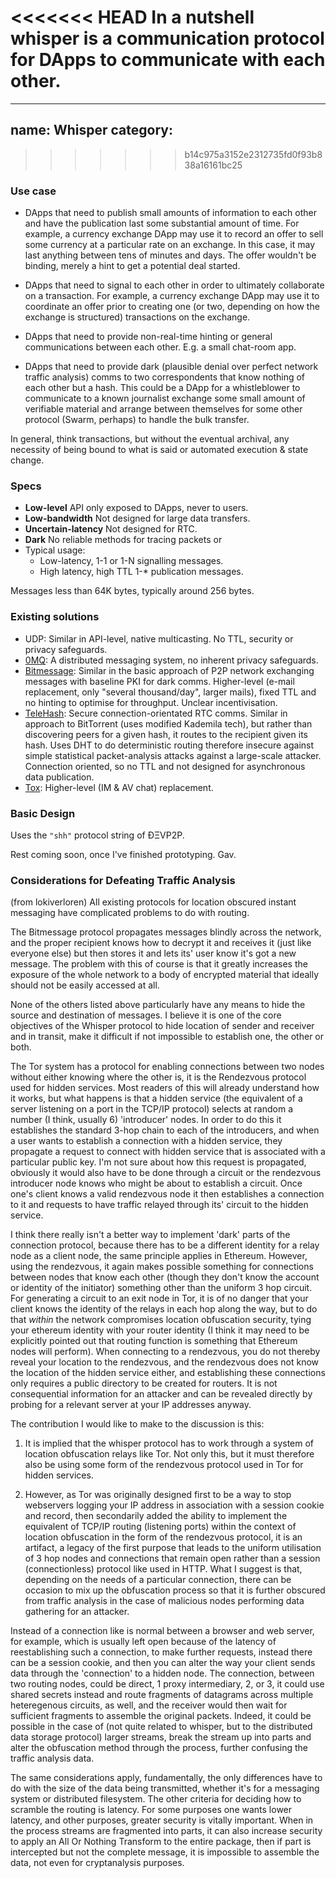 <<<<<<< HEAD
In a nutshell whisper is a communication protocol for DApps to communicate with each other. 
=======
---
name: Whisper
category: 
---
>>>>>>> b14c975a3152e2312735fd0f93b838a16161bc25

### Use case

* DApps that need to publish small amounts of information to each other and have the publication last some substantial amount of time. For example, a currency exchange DApp may use it to record an offer to sell some currency at a particular rate on an exchange. In this case, it may last anything between tens of minutes and days. The offer wouldn't be binding, merely a hint to get a potential deal started.

* DApps that need to signal to each other in order to ultimately collaborate on a transaction. For example, a currency exchange DApp may use it to coordinate an offer prior to creating one (or two, depending on how the exchange is structured) transactions on the exchange.

* DApps that need to provide non-real-time hinting or general communications between each other. E.g. a small chat-room app.

* DApps that need to provide dark (plausible denial over perfect network traffic analysis) comms to two correspondents that know nothing of each other but a hash. This could be a DApp for a whistleblower to communicate to a known journalist exchange some small amount of verifiable material and arrange between themselves for some other protocol (Swarm, perhaps) to handle the bulk transfer.

In general, think transactions, but without the eventual archival, any necessity of being bound to what is said or automated execution & state change.

### Specs

* **Low-level** API only exposed to DApps, never to users.
* **Low-bandwidth** Not designed for large data transfers.
* **Uncertain-latency** Not designed for RTC.
* **Dark** No reliable methods for tracing packets or 
* Typical usage:
  * Low-latency, 1-1 or 1-N signalling messages.
  * High latency, high TTL 1-* publication messages.

Messages less than 64K bytes, typically around 256 bytes.

### Existing solutions

* UDP: Similar in API-level, native multicasting. No TTL, security or privacy safeguards.
* [0MQ](http://zeromq.org/): A distributed messaging system, no inherent privacy safeguards.
* [Bitmessage](https://bitmessage.org/wiki/Main_Page): Similar in the basic approach of P2P network exchanging messages with baseline PKI for dark comms. Higher-level (e-mail replacement, only "several thousand/day", larger mails), fixed TTL and no hinting to optimise for throughput. Unclear incentivisation.
* [TeleHash](https://github.com/telehash/telehash.org/blob/master/network.md#paths): Secure connection-orientated RTC comms. Similar in approach to BitTorrent (uses modified Kademila tech), but rather than discovering peers for a given hash, it routes to the recipient given its hash. Uses DHT to do deterministic routing therefore insecure against simple statistical packet-analysis attacks against a large-scale attacker. Connection oriented, so no TTL and not designed for asynchronous data publication.
* [Tox](https://github.com/irungentoo/toxcore/blob/master/docs/updates/DHT.md): Higher-level (IM & AV chat) replacement.

### Basic Design

Uses the `"shh"` protocol string of ÐΞVP2P.

Rest coming soon, once I've finished prototyping. Gav.

### Considerations for Defeating Traffic Analysis
(from lokiverloren) All existing protocols for location obscured instant messaging have complicated problems to do with routing. 

The Bitmessage protocol propagates messages blindly across the network, and the proper recipient knows how to decrypt it and receives it (just like everyone else) but then stores it and lets its' user know it's got a new message. The problem with this of course is that it greatly increases the exposure of the whole network to a body of encrypted material that ideally should not be easily accessed at all.

None of the others listed above particularly have any means to hide the source and destination of messages. I believe it is one of the core objectives of the Whisper protocol to hide location of sender and receiver and in transit, make it difficult if not impossible to establish one, the other or both.

The Tor system has a protocol for enabling connections between two nodes without either knowing where the other is, it is the Rendezvous protocol used for hidden services. Most readers of this will already understand how it works, but what happens is that a hidden service (the equivalent of a server listening on a port in the TCP/IP protocol) selects at random a number (I think, usually 6) 'introducer' nodes. In order to do this it establishes the standard 3-hop chain to each of the introducers, and when a user wants to establish a connection with a hidden service, they propagate a request to connect with hidden service that is associated with a particular public key. I'm not sure about how this request is propagated, obviously it would also have to be done through a circuit or the rendezvous introducer node knows who might be about to establish a circuit. Once one's client knows a valid rendezvous node it then establishes a connection to it and requests to have traffic relayed through its' circuit to the hidden service.

I think there really isn't a better way to implement 'dark' parts of the connection protocol, because there has to be a different identity for a relay node as a client node, the same principle applies in Ethereum. However, using the rendezvous, it again makes possible something for connections between nodes that know each other (though they don't know the account or identity of the initiator) something other than the uniform 3 hop circuit. For generating a circuit to an exit node in Tor, it is of no danger that your client knows the identity of the relays in each hop along the way, but to do that *within* the network compromises location obfuscation security, tying your ethereum identity with your router identity (I think it may need to be explicitly pointed out that routing function is something that Ethereum nodes will perform).  When connecting to a rendezvous, you do not thereby reveal your location to the rendezvous, and the rendezvous does not know the location of the hidden service either, and establishing these connections only requires a public directory to be created for routers. It is not consequential information for an attacker and can be revealed directly by probing for a relevant server at your IP addresses anyway.

The contribution I would like to make to the discussion is this: 

1. It is implied that the whisper protocol has to work through a system of location obfuscation relays like Tor. Not only this, but it must therefore also be using some form of the rendezvous protocol used in Tor for hidden services.

2. However, as Tor was originally designed first to be a way to stop webservers logging your IP address in association with a session cookie and record, then secondarily added the ability to implement the equivalent of TCP/IP routing (listening ports) within the context of location obfuscation in the form of the rendezvous protocol, it is an artifact, a legacy of the first purpose that leads to the uniform utilisation of 3 hop nodes and connections that remain open rather than a session (connectionless) protocol like used in HTTP. What I suggest is that, depending on the needs of a particular connection, there can be occasion to mix up the obfuscation process so that it is further obscured from traffic analysis in the case of malicious nodes performing data gathering for an attacker. 

Instead of a connection like is normal between a browser and web server, for example, which is usually left open because of the latency of reestablishing such a connection, to make further requests, instead there can be a session cookie, and then you can alter the way your client sends data through the 'connection' to a hidden node. The connection, between two routing nodes, could be direct, 1 proxy intermediary, 2, or 3, it could use shared secrets instead and route fragments of datagrams across multiple heteregenous circuits, as well, and the receiver would then wait for sufficient fragments to assemble the original packets. Indeed, it could be possible in the case of (not quite related to whisper, but to the distributed data storage protocol) larger streams, break the stream up into parts and alter the obfuscation method through the process, further confusing the traffic analysis data.

The same considerations apply, fundamentally, the only differences have to do with the size of the data being transmitted, whether it's for a messaging system or distributed filesystem. The other criteria for deciding how to scramble the routing is latency. For some purposes one wants lower latency, and other purposes, greater security is vitally important. When in the process streams are fragmented into parts, it can also increase security to apply an All Or Nothing Transform to the entire package, then if part is intercepted but not the complete message, it is impossible to assemble the data, not even for cryptanalysis purposes.